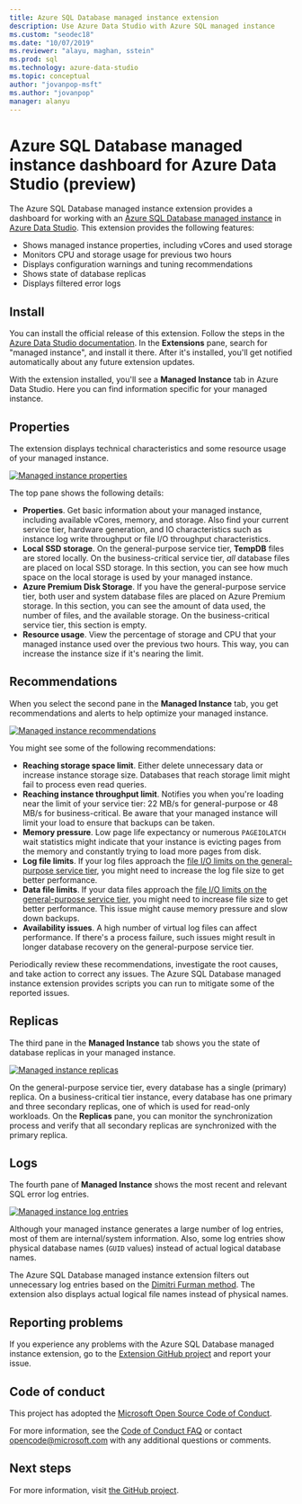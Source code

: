 ```yaml
---
title: Azure SQL Database managed instance extension
description: Use Azure Data Studio with Azure SQL managed instance
ms.custom: "seodec18"
ms.date: "10/07/2019"
ms.reviewer: "alayu, maghan, sstein"
ms.prod: sql
ms.technology: azure-data-studio
ms.topic: conceptual
author: "jovanpop-msft"
ms.author: "jovanpop"
manager: alanyu
---
```


# Azure SQL Database managed instance dashboard for Azure Data Studio (preview)

The Azure SQL Database managed instance extension provides a dashboard for working with an [Azure SQL Database managed instance](https://docs.microsoft.com/azure/sql-database/sql-database-managed-instance-index) in [Azure Data Studio](https://github.com/Microsoft/azuredatastudio). This extension provides the following features:

- Shows managed instance properties, including vCores and used storage
- Monitors CPU and storage usage for previous two hours
- Displays configuration warnings and tuning recommendations
- Shows state of database replicas
- Displays filtered error logs

## Install

You can install the official release of this extension. Follow the steps
in the [Azure Data Studio documentation](https://docs.microsoft.com/sql/azure-data-studio/extensions).
In the **Extensions** pane, search for "managed instance", and install it there. After it's installed, you'll get notified automatically about any future extension updates.

With the extension installed, you'll see a **Managed Instance** tab in Azure Data Studio. Here you can find information specific for your managed instance.

## Properties

The extension displays technical characteristics and some resource usage of your managed instance.

[ ![Managed instance properties](media/azure-sql-mi-extension/ads-mi-tab1.png )](media/azure-sql-mi-extension/ads-mi-tab1.png#lightbox)

The top pane shows the following details:

- **Properties**. Get basic information about your managed instance, including available vCores, memory, and storage. Also find your current service tier, hardware generation, and IO characteristics such as instance log write throughput or file I/O throughput characteristics.
- **Local SSD storage**. On the general-purpose service tier, **TempDB** files are stored locally. On the business-critical service tier, _all_ database files are placed on local SSD storage. In this section, you can see how much space on the local storage is used by your managed instance.
- **Azure Premium Disk Storage**. If you have the general-purpose service tier, both user and system database files are placed on Azure Premium storage. In this section, you can see the amount of data used, the number of files, and the available storage. On the business-critical service tier, this section is empty.
- **Resource usage**. View the percentage of storage and CPU that your managed instance used over the previous two hours. This way, you can increase the instance size if it's nearing the limit.

## Recommendations

When you select the second pane in the **Managed Instance** tab, you get recommendations and alerts to help optimize your managed instance.

[ ![Managed instance recommendations](media/azure-sql-mi-extension/ads-mi-tab2.png )](media/azure-sql-mi-extension/ads-mi-tab2.png#lightbox)

You might see some of the following recommendations:

- **Reaching storage space limit**. Either delete unnecessary data or increase instance storage size. Databases that reach storage limit might fail to process even read queries.
- **Reaching instance throughput limit**. Notifies you when you're loading near the limit of your service tier: 22 MB/s for general-purpose or 48 MB/s for business-critical. Be aware that your managed instance will limit your load to ensure that backups can be taken.
- **Memory pressure**. Low page life expectancy or numerous `PAGEIOLATCH` wait statistics might indicate that your instance is evicting pages from the memory and constantly trying to load more pages from disk.
- **Log file limits**. If your log files approach the [file I/O limits on the general-purpose service tier](https://docs.microsoft.com/azure/sql-database/sql-database-managed-instance-resource-limits#file-io-characteristics-in-general-purpose-tier), you might need to increase the log file size to get better performance.
- **Data file limits**. If your data files approach the [file I/O limits on the general-purpose service tier](https://docs.microsoft.com/azure/sql-database/sql-database-managed-instance-resource-limits#file-io-characteristics-in-general-purpose-tier), you might need to increase file size to get better performance. This issue might cause memory pressure and slow down backups.
- **Availability issues**. A high number of virtual log files can affect performance. If there's a process failure, such issues might result in longer database recovery on the general-purpose service tier.

Periodically review these recommendations, investigate the root causes, and take action to correct any issues. The Azure SQL Database managed instance extension provides scripts you can run to mitigate some of the reported issues.

## Replicas

The third pane in the **Managed Instance** tab shows you the state of database replicas in your managed instance.

[ ![Managed instance replicas](media/azure-sql-mi-extension/ads-mi-tab3.png )](media/azure-sql-mi-extension/ads-mi-tab3.png#lightbox)

On the general-purpose service tier, every database has a single (primary) replica. On a business-critical tier instance, every database has one primary and three secondary replicas, one of which is used for read-only workloads. On the **Replicas** pane, you can monitor the synchronization process and verify that all secondary replicas are synchronized with the primary replica.

## Logs

The fourth pane of **Managed Instance** shows the most recent and relevant SQL error log entries.

[ ![Managed instance log entries](media/azure-sql-mi-extension/ads-mi-tab4.png )](media/azure-sql-mi-extension/ads-mi-tab4.png#lightbox)

Although your managed instance generates a large number of log entries, most of them are internal/system information. Also, some log entries show physical database names (`GUID` values) instead of actual logical database names.

The Azure SQL Database managed instance extension filters out unnecessary log entries based on the [Dimitri Furman method](https://techcommunity.microsoft.com/t5/DataCAT/Azure-SQL-DB-Managed-Instance-sp-readmierrorlog/ba-p/305506). The extension also displays actual logical file names instead of physical names.

## Reporting problems

If you experience any problems with the Azure SQL Database managed instance extension, go to the [Extension GitHub project](https://github.com/JocaPC/AzureDataStudio-Managed-Instance/issues) and report your issue.

## Code of conduct

This project has adopted the [Microsoft Open Source Code of Conduct][conduct-code].

For more information, see the [Code of Conduct FAQ][conduct-FAQ] or contact [opencode@microsoft.com][conduct-email] with any additional questions or comments.

## Next steps

For more information, visit [the GitHub project](https://github.com/JocaPC/AzureDataStudio-Managed-Instance/).

[conduct-code]: https://opensource.microsoft.com/codeofconduct/
[conduct-FAQ]: https://opensource.microsoft.com/codeofconduct/faq/
[conduct-email]: mailto:opencode@microsoft.com
